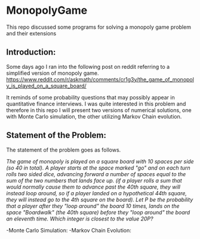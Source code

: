 # MonopolyGame
This repo discussed some programs for solving a monopoly game problem and their extensions
## Introduction:
Some days ago I ran into the following post on reddit referring to a simplified version of monopoly game.
<https://www.reddit.com/r/askmath/comments/cr1g3y/the_game_of_monopoly_is_played_on_a_square_board/>

It reminds of some probability questions that may possibly appear in quantitative finance interviews. I was quite interested in this problem and therefore in this repo I will present two versions of numerical solutions, one with Monte Carlo simulation, the other utilizing Markov Chain evolution.
## Statement of the Problem:
The statement of the problem goes as follows.

*The game of monopoly is played on a square board with 10 spaces per side (so 40 in total). A player starts at the space marked "go" and on each turn rolls two sided dice, advancing forward a number of spaces equal to the sum of the two numbers that lands face up. (if a player rolls a sum that would normally cause them to advance past the 40th square, they will instead loop around, so if a player landed on a hypothetical 44th square, they will instead go to the 4th square on the board). Let P be the probability that a player after they "loop around" the board 10 times, lands on the space "Boardwalk" (the 40th square) before they "loop around" the board an eleventh time. Which integer is closest to the value 20P?*

-Monte Carlo Simulation:
-Markov Chain Evolution:
